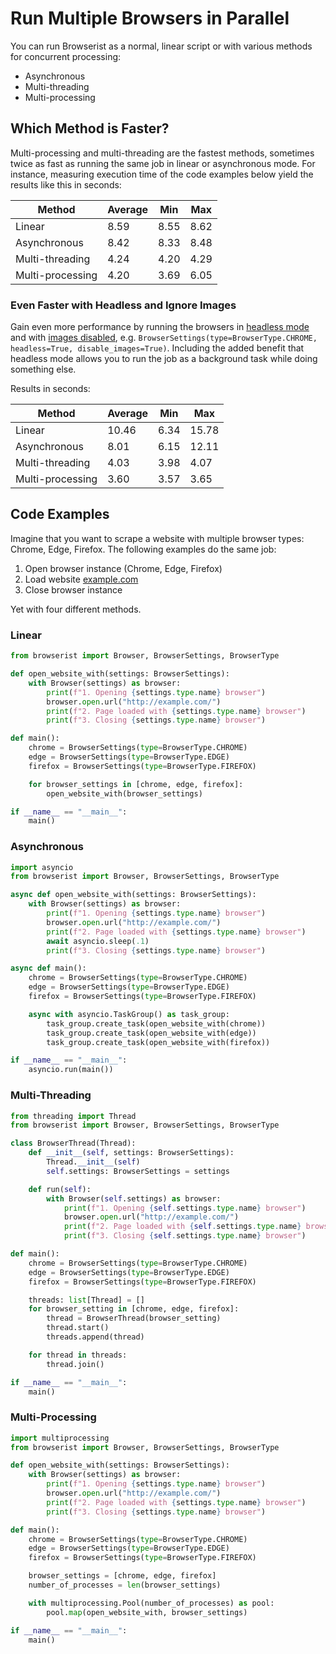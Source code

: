 # Run Multiple Browsers in Parallel
You can run Browserist as a normal, linear script or with various methods for concurrent processing:

* Asynchronous
* Multi-threading
* Multi-processing

## Which Method is Faster?
Multi-processing and multi-threading are the fastest methods, sometimes twice as fast as running the same job in linear or asynchronous mode. For instance, measuring execution time of the code examples below yield the results like this in seconds:

| Method           | Average | Min   | Max   |
| ---------------- | ------- | ----- | ----- |
| Linear           | 8.59    | 8.55  | 8.62  |
| Asynchronous     | 8.42    | 8.33  | 8.48  |
| Multi-threading  | 4.24    | 4.20  | 4.29  |
| Multi-processing | 4.20    | 3.69  | 6.05  |

### Even Faster with Headless and Ignore Images
Gain even more performance by running the browsers in [headless mode](headless-mode.md) and with [images disabled](ignore-images.md), e.g. `BrowserSettings(type=BrowserType.CHROME, headless=True, disable_images=True)`. Including the added benefit that headless mode allows you to run the job as a background task while doing something else.

Results in seconds:

| Method           | Average | Min   | Max   |
| ---------------- | ------- | ----- | ----- |
| Linear           | 10.46   | 6.34  | 15.78 |
| Asynchronous     | 8.01    | 6.15  | 12.11 |
| Multi-threading  | 4.03    | 3.98  | 4.07  |
| Multi-processing | 3.60    | 3.57  | 3.65  |

## Code Examples
Imagine that you want to scrape a website with multiple browser types: Chrome, Edge, Firefox. The following examples do the same job:

1. Open browser instance (Chrome, Edge, Firefox)
2. Load website [example.com](http://example.com/)
3. Close browser instance

Yet with four different methods.

### Linear
```python
from browserist import Browser, BrowserSettings, BrowserType

def open_website_with(settings: BrowserSettings):
    with Browser(settings) as browser:
        print(f"1. Opening {settings.type.name} browser")
        browser.open.url("http://example.com/")
        print(f"2. Page loaded with {settings.type.name} browser")
        print(f"3. Closing {settings.type.name} browser")

def main():
    chrome = BrowserSettings(type=BrowserType.CHROME)
    edge = BrowserSettings(type=BrowserType.EDGE)
    firefox = BrowserSettings(type=BrowserType.FIREFOX)

    for browser_settings in [chrome, edge, firefox]:
        open_website_with(browser_settings)

if __name__ == "__main__":
    main()
```

### Asynchronous
```python
import asyncio
from browserist import Browser, BrowserSettings, BrowserType

async def open_website_with(settings: BrowserSettings):
    with Browser(settings) as browser:
        print(f"1. Opening {settings.type.name} browser")
        browser.open.url("http://example.com/")
        print(f"2. Page loaded with {settings.type.name} browser")
        await asyncio.sleep(.1)
        print(f"3. Closing {settings.type.name} browser")

async def main():
    chrome = BrowserSettings(type=BrowserType.CHROME)
    edge = BrowserSettings(type=BrowserType.EDGE)
    firefox = BrowserSettings(type=BrowserType.FIREFOX)

    async with asyncio.TaskGroup() as task_group:
        task_group.create_task(open_website_with(chrome))
        task_group.create_task(open_website_with(edge))
        task_group.create_task(open_website_with(firefox))

if __name__ == "__main__":
    asyncio.run(main())
```

### Multi-Threading
```python
from threading import Thread
from browserist import Browser, BrowserSettings, BrowserType

class BrowserThread(Thread):
    def __init__(self, settings: BrowserSettings):
        Thread.__init__(self)
        self.settings: BrowserSettings = settings

    def run(self):
        with Browser(self.settings) as browser:
            print(f"1. Opening {self.settings.type.name} browser")
            browser.open.url("http://example.com/")
            print(f"2. Page loaded with {self.settings.type.name} browser")
            print(f"3. Closing {self.settings.type.name} browser")

def main():
    chrome = BrowserSettings(type=BrowserType.CHROME)
    edge = BrowserSettings(type=BrowserType.EDGE)
    firefox = BrowserSettings(type=BrowserType.FIREFOX)

    threads: list[Thread] = []
    for browser_setting in [chrome, edge, firefox]:
        thread = BrowserThread(browser_setting)
        thread.start()
        threads.append(thread)

    for thread in threads:
        thread.join()

if __name__ == "__main__":
    main()
```

### Multi-Processing
```python
import multiprocessing
from browserist import Browser, BrowserSettings, BrowserType

def open_website_with(settings: BrowserSettings):
    with Browser(settings) as browser:
        print(f"1. Opening {settings.type.name} browser")
        browser.open.url("http://example.com/")
        print(f"2. Page loaded with {settings.type.name} browser")
        print(f"3. Closing {settings.type.name} browser")

def main():
    chrome = BrowserSettings(type=BrowserType.CHROME)
    edge = BrowserSettings(type=BrowserType.EDGE)
    firefox = BrowserSettings(type=BrowserType.FIREFOX)

    browser_settings = [chrome, edge, firefox]
    number_of_processes = len(browser_settings)

    with multiprocessing.Pool(number_of_processes) as pool:
        pool.map(open_website_with, browser_settings)

if __name__ == "__main__":
    main()
```

